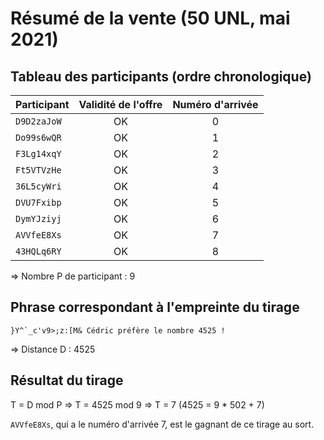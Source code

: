 # Résumé de la vente (50 UNL, mai 2021)

## Tableau des participants (ordre chronologique)

| Participant  | Validité de l'offre | Numéro d'arrivée
| :----------  | :-----------------: | :------------: |
|  `D9D2zaJoW` |         OK          |    0
|  `Do99s6wQR` |         OK          |    1
|  `F3Lg14xqY` |         OK          |    2
|  `Ft5VTVzHe` |         OK          |    3
|  `36L5cyWri` |         OK          |    4
|  `DVU7Fxibp` |         OK          |    5
|  `DymYJziyj` |         OK          |    6
|  `AVVfeE8Xs` |         OK          |    7
|  `43HQLq6RY` |         OK          |    8

⇒ Nombre P de participant : 9

## Phrase correspondant à l'empreinte du tirage

```
}Y^`_c'v9>;z:[M& Cédric préfère le nombre 4525 !
```
⇒ Distance D : 4525

## Résultat du tirage

T = D mod P
⇒ T = 4525 mod 9
⇒ T = 7
(4525 = 9 * 502 + 7)

`AVVfeE8Xs`, qui a le numéro d'arrivée 7, est le gagnant de ce tirage au sort.